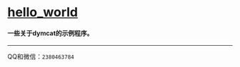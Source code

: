 # [hello_world](https://codeload.github.com/dymcat/hello_world/zip/master)

#### 一些关于dymcat的示例程序。

---

QQ和微信：`2380463784`
